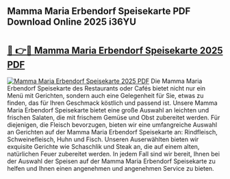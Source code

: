 ## Mamma Maria Erbendorf Speisekarte PDF Download Online 2025 i36YU

# <h2><a href="http://gcb6jx9.nevu.top/?p=Mamma+Maria+Erbendorf+Speisekarte">🔗 👉🔴 Mamma Maria Erbendorf Speisekarte 2025 PDF</a></h2>

[![Mamma Maria Erbendorf Speisekarte 2025 PDF](https://i.imgur.com/dBaPXMq.png)](http://gcb6jx9.nevu.top/?p=Mamma+Maria+Erbendorf+Speisekarte)
Die Mamma Maria Erbendorf Speisekarte des Restaurants oder Cafés bietet nicht nur ein Menü mit Gerichten, sondern auch eine Gelegenheit für Sie, etwas zu finden, das für Ihren Geschmack köstlich und passend ist. Unsere Mamma Maria Erbendorf Speisekarte bietet eine große Auswahl an leichten und frischen Salaten, die mit frischem Gemüse und Obst zubereitet werden. Für diejenigen, die Fleisch bevorzugen, bieten wir eine umfangreiche Auswahl an Gerichten auf der Mamma Maria Erbendorf Speisekarte an: Rindfleisch, Schweinefleisch, Huhn und Fisch. Unseren Auserwählten bieten wir exquisite Gerichte wie Schaschlik und Steak an, die auf einem alten, natürlichen Feuer zubereitet werden. In jedem Fall sind wir bereit, Ihnen bei der Auswahl der Speisen auf der Mamma Maria Erbendorf Speisekarte zu helfen und Ihnen einen angenehmen und angenehmen Service zu bieten.
